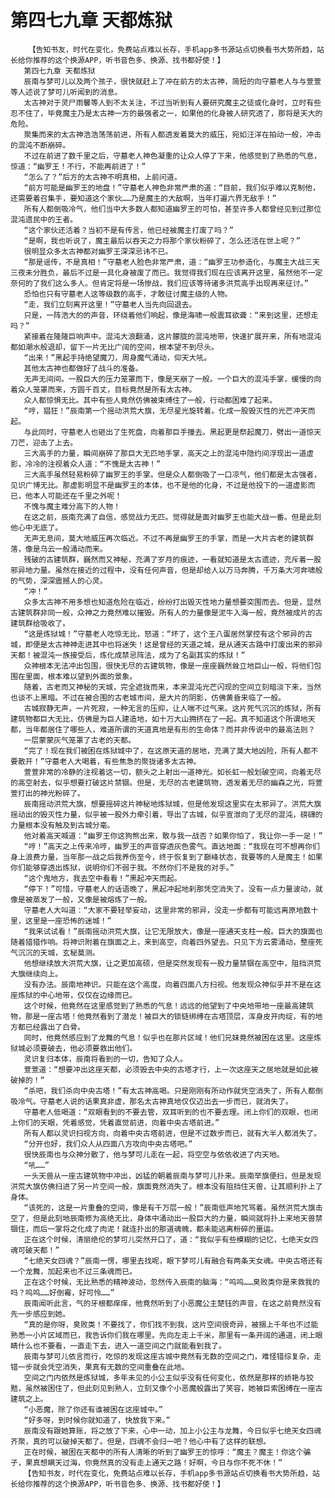 # 第四七九章 天都炼狱
        【告知书友，时代在变化，免费站点难以长存，手机app多书源站点切换看书大势所趋，站长给你推荐的这个换源APP，听书音色多、换源、找书都好使！】
       第四七九章 天都炼狱
       辰南与梦可儿以及两个孩子，很快就赶上了冲在前方的太古神，简短的向守墓老人与与萱萱等人述说了梦可儿听闻到的消息。
       太古神对于灵尸雨馨等人到不太关注，不过当听到有人要研究魔主之徒或化身时，立时有些忍不住了，毕竟魔主乃是太古神一方的最强者之一，如果他的化身被人研究透了，那将是天大的危险。
       聚集而来的太古神浩浩荡荡前进，所有人都透发着莫大的威压，宛如汪洋在拍动一般，冲击的混沌不断崩碎。
       不过在前进了数千里之后，守墓老人神色凝重的让众人停了下来，他感觉到了熟悉的气息，惊道：“幽罗王！不行，不能再前进了！”
       “怎么了？”后方的太古神不明真相，上前问道。
       “前方可能是幽罗王的地盘！”守墓老人神色非常严肃的道：“目前，我们似乎难以克制他，还需要着召集手，要知道这个家伙……乃是魔主的大敌啊，当年打遍六界无敌手！”
       所有人都倒吸冷气，他们当中大多数人都知道幽罗王的可怕，甚至许多人都曾经见到过那位混沌遗民中的王者。
       “这个家伙还活着？当初不是有传言，他已经被魔主打废了吗？”
       “是啊，我也听说了，魔主最后以吞天之力将那个家伙粉碎了，怎么还活在世上呢？”
       很明显众多太古神都对幽罗王深深忌讳不已。
       “那是谣传，不是真相！”守墓老人脸色非常严肃，道：“幽罗王功参造化，与魔主大战三天三夜未分胜负，最后不过是一具化身被废了而已。我觉得我们现在应该离开这里，虽然他不一定奈何的了我们这么多人。但肯定将是一场惨战，我们应该等待诸多洪荒高手出现再来征讨。”
       恐怕也只有守墓老人这等级数的高手，才敢征讨魔主级的人物。
       “走，我们立刻离开这里！”守墓老人当先向回退去。
       只是，一阵浩大的的声音，环绕着他们响起，像是海啸一般震耳欲聋：“来到这里，还想走吗？”
       紧接着在隆隆巨响声中。混沌大浪翻涌，这片朦胧的混沌地带，快速扩展开来，所有地混沌都如潮水般退却，留下一片无比广阔的空间，根本望不到尽头。
       “出来！”黑起手持绝望魔刀，周身魔气涌动，仰天大吼。
       其他太古神也都做好了战斗的准备。
       无声无间间。一股巨大的压力笼罩而下，像是天崩了一般。一个巨大的混沌手掌，缓慢的向着众人笼罩而来，方圆千百丈，目标竟然是所有太古神。
       众人都惊惧无比。其中有些人竟然仿佛被束缚住了一般，行动都困难了起来。
       “哼，猖狂！”辰南第一个摇动洪荒大旗，无尽星光旋转着。化成一股毁灭性的光芒冲天而起。
       与此同时，守墓老人也砸出了生死盘，向着那巨手撞去。黑起更是祭起魔刀，劈出一道惊天刀芒，迎击了上去。
       三大高手的力量，瞬间崩碎了那巨大无匹地手掌，高天之上的混沌中隐约间浮现出一道虚影，冷冷的注视着众人道：“不愧是太古神！”
       三大高手虽然轻易粉碎了幽罗王的手掌。但是众人都倒吸了一口凉气，他们都是太古强者，见识广博无比。那虚影明显不是幽罗王的本体，也不是他的化身，不过是他投下的一道虚影而已，他本人可能还在千里之外呢！
       不愧与魔主难分高下的人物！
       在这之前，辰南充满了自信，感觉战力无匹。觉得就是面对幽罗王也能大战一番。但是此刻他心中无底了。
       无声无息间，莫大地威压再次临近。不过不再是幽罗王的手掌，而是一大片古老的建筑群落，像是乌云一般涌动而来。
       残破的古建筑群，巍然而又神秘，充满了岁月的痕迹，一看就知道是太古遗迹，充斥着一股邪异地力量。虽然在接近的过程中，没有任何声音，但是却给人以万马奔腾，千万条大河奔啸般的气势，深深震撼人的心灵。
       “冲！”
       众多太古神不用多想也知道危险在临近，纷纷打出毁灭性地力量想要突围而去。但是，显然古建筑群非同一般，众神之力竟然难以摧毁。所有人的力量像是泥牛入海一般，竟然被成片的古建筑群给吸收了。
       “这是炼狱城！”守墓老人吃惊无比，怒道：“坏了，这个王八蛋居然掌控有这个邪异的古城，即便是太古神神走进其中也将迷失！这是曾经的天道之城，是从通天古路中打废出来的邪异天都！被混沌一族接受后，炼化成禁忌阵法，成为了名副其实的炼狱！”
       众神根本无法冲出包围，很快无尽的古建筑物，像是一座座巍然耸立地巨山一般，将他们包围在里面，根本难以望到外面的景象。
       随着，古老而又神秘的天城，完全遮拢而来，本来混沌光芒闪现的空间立刻暗淡下来，当然也谈不上黑暗。不过在被合围的古老城市间，是大片的阴影，仿佛黄昏来临了一般。
       古城寂静无声，一片死寂，一种无言的压抑，让人喘不过气来。这片死气沉沉的炼狱，所有建筑物都巨大无比，仿佛是为巨人建造地，如十万大山拥挤在了一起。真不知道这个所谓地天都，当年都居住了哪些人，难道所谓的天道真地是有形的生命体？而并非传说中的最高法则？
       一层蒙蒙灰气笼罩了古老的天都。
       “完了！现在我们被困在炼狱城中了，在这原天道的居地，充满了莫大地凶险，所有人都不要散开！”守墓老人大喝着，有些焦急的聚拢诸多太古神。
       萱萱非常的冷静的注视着这一切，额头之上射出一道神光。如长虹一般划破空间，向着无尽的高空射去，似乎想要打破这片禁锢。但是，无尽的古老建筑物，透发着无尽的幽森之光，将萱萱打出的神光粉碎了。
       辰南摇动洪荒大旗，想要摇碎这片神秘地炼狱城，但是他发现这里实在太邪异了。洪荒大旗摇动出的毁灭性力量，似乎被一股外力牵引着，导出了古城，似乎宣泄向了无尽的混沌，磅礴的力量根本没有触及到古城分毫。
       他对着高天喊道：“幽罗王你这狗熊出来，敢与我一战否？如果你怕了，我让你一手一足！”
       “哼！”高天之上传来冷哼，幽罗王的声音穿透灰色雾气。直达地面：“我现在可不想再你们身上浪费力量，当年那一战之后我养伤至今，终于恢复到了巅峰状态，我要等的人是魔主！如果你们能够穿透出炼狱，说明你们不弱于我。不然你们不是我的对手。”
       “这个鬼地方，我去空中看看！”黑起冲天而起。
       “停下！”可惜，守墓老人的话语晚了，黑起冲起地刹那凭空消失了。没有一点力量波动，就像是被蒸发了一般，又像是被熔炼了一般。
       守墓老人大叫道：“大家不要轻举妄动，这里非常的邪异，没走一步都有可能远离原地数十里，这里是一座恐怖的迷城！”
       “我来试试看！”辰南摇动洪荒大旗，让它无限放大，像是一座通天支柱一般。巨大的旗面也随着猎猎作响。将神识附着在旗面之上，来到高空，向着四外望去。只见下方云雾涌动，整座死气沉沉的天城，玄秘莫测。
       他想继续放大洪荒大旗，让之更加高硕，但是突然发现有一股力量禁锢在高空中，阻挡洪荒大旗继续向上。
       没有办法。辰南地神识。只能在这个高度，向着四面八方扫视。他发现众神似乎并不是在这座炼狱的中心地带，仅仅在边缘而已。
       这个时候，他竟然在这里感觉到了熟悉的气息！远远的他望到了中央地带地一座最高建筑物，那是一座古塔！他竟然看到了潜龙！被巨大的锁链绑缚在古塔顶层，浑身皮开肉绽，有的地方都已经露出了白骨。
       同时，他竟然感应到了龙舞的气息！似乎也在那片区域！他们兄妹竟然被困在这里。这座炼狱城必须要破去，他必须要救出他们。
       灵识复归本体，辰南将看到的一切，告知了众人。
       萱萱道：“想要冲出这座天都，必须毁去中央的古塔才行，上一次这座天之居地就是如此被破掉的！”
       “杀吧，我们杀向中央古塔！”有太古神高喝。只是刚刚有所动作就凭空消失了，所有人都倒吸冷气。守墓老人说的话果真非虚，那名太古神真地仅仅迈出去一步而已，就消失了。
       守墓老人低喝道：“双眼看到的不要去管，双耳听到的也不要去理。闭上你们的双眼，也闭上你们的天眼，凭着感觉，凭着直觉前进，向着中央古塔前进。”
       所有人都以灵识扫视方向，向着中央古塔前进，但是不过数步而已，就有大半人都消失了。
       “分开也好，我们众人从四面八方攻向中央古塔吧。”
       很快辰南也与众神分散了，他与梦可儿走在一起，将空空与依依收进了内天地。
       “吼……”
       一头天兽从一座古建筑物中冲出，凶猛的朝着辰南与梦可儿扑来。辰南举旗便扫，但是发现洪荒大旗仿佛扫进了另一片空间一般，旗面竟然消失了。根本没有阻挡住天兽，让其顺利扑上了身体。
       “该死的，这是一片重叠的空间，像是有千万层一般！”辰南低声地咒骂着。虽然洪荒大旗击空了，但是此刻地辰南修为高绝无比，身体中涌动出一股巨大的力量，瞬间就将扑上来地天兽禁锢住，而后一掌将之化成了肉泥！就连扑出的那道魂魄，都未能逃离粉碎的噩运。
       正在这个时候，清丽绝伦的梦可儿突然开口了，道：“我似乎有些模糊的记忆，七绝天女四魂可破天都！”
       “七绝天女四魂？”辰南一愣，哪里去找呢，眼下梦可儿有融合有两条天女魂。中央古塔还有一个龙舞，加起来也不过三条魂而已。
       正在这个时候，无比熟悉的精神波动，忽然传入辰南的脑海：“呜呜……臭败类你是来救我的吗？呜呜……好倒霉，好可怜……”
       辰南闻听此言，气的牙根都痒痒，他竟然听到了小恶魔公主楚钰的声音，在这之前竟然没有先一步感应到她。
       “真的是你呀，臭败类！不要找了，你们找不到我，这片空间很奇异，被捆上千年也不过能熟悉一小片区域而已，我告诉你们我在哪里。先向左走上千米，那里有一条开阔的通道，闭上眼睛什么也不要看，一直走下去，进入一道空间之门就能看到我了。
       辰南与梦可儿依言而行，吃惊的发现这座古城中竟然有无数的空间之门，难怪错综复杂，走错一步就会凭空消失，果真有无数的空间重叠在此地。
       空间之门内依然是炼狱城，多年未见的小公主似乎没有任何变化，依然是那样的娇艳与狡黠，虽然被困住了，但此刻见到熟人，立刻又像个小恶魔般露出了笑容，她被巨索困缚在一座古建筑之上。
       “小恶魔，除了你还有谁被困在这座城中。”
       “好多呀，到时候你就知道了，快放我下来。”
       辰南没有跟她算账，将之放了下来，心中一动，加上小公主与龙舞，今日似乎七绝天女四魂齐聚，真的可以破掉天都了。但是，四魂不会归一吧？他心中有了这样的联想。
       正在时候，被困在天都中的所有人清晰的听到了幽罗王的惊呼：“魔主？魔主！你这个骗子，果真想瞒天过海，你竟然真的没有走上通天之路！好啊，今日与你不死不休！”
       【告知书友，时代在变化，免费站点难以长存，手机app多书源站点切换看书大势所趋，站长给你推荐的这个换源APP，听书音色多、换源、找书都好使！】
